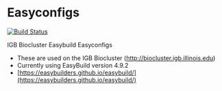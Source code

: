 # Easyconfigs

[![Build Status](https://github.com/IGBIllinois/easybuild/actions/workflows/main.yml/badge.svg)](https://github.com/IGBIllinois/easybuild/actions/workflows/main.yml)

IGB Biocluster Easybuild Easyconfigs
* These are used on the IGB Biocluster (http://biocluster.igb.illinois.edu)
* Currently using EasyBuild version 4.9.2
* [https://easybuilders.github.io/easybuild/](https://easybuilders.github.io/easybuild/)
